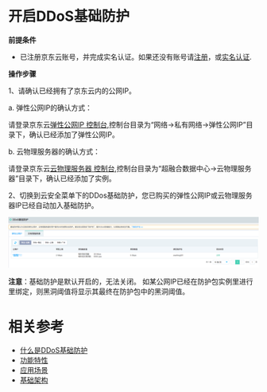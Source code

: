# 开启DDoS基础防护

**前提条件**

- 已注册京东云账号，并完成实名认证。如果还没有账号请[注册](https://accounts.jdcloud.com/p/regPage?source=jdcloud%26ReturnUrl=%2f%2fuc.jdcloud.com%2fpassport%2fcomplete%3freturnUrl%3dhttp%3A%2F%2Fuc.jdcloud.com%2Fredirect%2FloginRouter%3FreturnUrl%3Dhttps%253A%252F%252Fwww.jdcloud.com%252Fhelp%252Fdetail%252F734%252FisCatalog%252F1)，或[实名认证](https://uc.jdcloud.com/account/certify).

**操作步骤**

1、请确认已经拥有了京东云内的公网IP。

a. 弹性公网IP的确认方式：

请登录京东云[弹性公网IP 控制台](http://cns-console.jdcloud.com/host/pip/list),控制台目录为“网络->私有网络->弹性公网IP”目录下，确认已经添加了弹性公网IP。

b. 云物理服务器的确认方式：

请登录京东云[云物理服务器 控制台](http://cps-console.jdcloud.com/list),控制台目录为“超融合数据中心->云物理服务器”目录下，确认已经添加了实例。


2、切换到云安全菜单下的DDos基础防护，您已购买的弹性公网IP或云物理服务器IP已经自动加入基础防护。

![创建实例](../../../../image/Basic%20Anti-DDos/Instance02.png)

**注意**：基础防护是默认开启的，无法关闭。 如某公网IP已经在防护包实例里进行里绑定，则黑洞阈值将显示其最终在防护包中的黑洞阈值。

# 相关参考
- [什么是DDoS基础防护](../Introduction/Product-Overview.md)
- [功能特性](../Introduction/Features.md)
- [应用场景](../Introduction/Application-Scenarios.md)
- [基础架构](../Introduction/Basic-Infrastructure.md)
